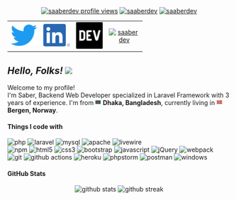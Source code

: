 <p align="center">  </p>
<p align="center">
    <a href="#" target="blank"><img src="https://komarev.com/ghpvc/?username=saaberdev&color=grey" alt="saaberdev profile views" /></a>
    <a href="https://twitter.com/saaberdev" target="blank"><img src="https://img.shields.io/twitter/follow/saaberdev?logo=twitter&style=social" alt="saaberdev" /></a>
    <a href="https://github.com/saaberdev" target="blank"><img src="https://img.shields.io/github/followers/saaberdev?label=Follow&style=social" alt="saaberdev" /></a>

<table width="100" align="center">
<tr>
    <td align='center' width="60">
        <a href="https://twitter.com/saaberdev"><img src="images/twitter-logo-blue.png" width="60"></a>
    </td>
    <td align='center' width="60">
        <a href="https://www.linkedin.com/in/saaberdev/"><img src="images/linkedin-icon.png" width="60"></a>
    </td>
    <td align='center' width="60">
        <a href="https://dev.to/saaberdev"><img src="images/dev-logo-black.png" width="60"></a>
    </td>
    <td align='center' width="60">
        <a href="https://www.hackerrank.com/saaberdev" target="blank"><img align="center" src="https://raw.githubusercontent.com/rahuldkjain/github-profile-readme-generator/master/src/images/icons/Social/hackerrank.svg" alt="saaberdev" height="30" width="40" /></a>
    </td>
</tr>
</table>
</p>

<h2 align='left'>
    <i>Hello, Folks! <img src="https://github.com/Ashutosh00710/Ashutosh00710/blob/master/wave.gif" width="30px"></i>
</h2>

<p> Welcome to my profile! </br> I'm Saber, Backend Web Developer specialized in Laravel Framework with 3 years of experience. I'm from <img src="images/bangladesh-flag.png" width="13"/> <b>Dhaka, Bangladesh</b>, currently living in <img src="images/norway-flag.png" width="13"/> <b>Bergen, Norway</b>. </p>

#### Things I code with

<p>
<img alt="php" src="https://img.shields.io/badge/-PHP-474A8A?style=flat-square&logo=php&logoColor=white" />
<img alt="laravel" src="https://img.shields.io/badge/-Laravel-F05340?style=flat-square&logo=laravel&logoColor=white" />
<img alt="mysql" src="https://img.shields.io/badge/-MySQL-00758f?style=flat-square&logo=mysql&logoColor=white" />
<img alt="apache" src="https://img.shields.io/badge/-Apache-CC2336?style=flat-square&logo=apache&logoColor=white" />
<img alt="livewire" src="https://img.shields.io/badge/-Livewire-f972a9?style=flat-square&logo=livewire&logoColor=white" />
<br>
<img alt="npm" src="https://img.shields.io/badge/-NPM-CB3837?style=flat-square&logo=npm&logoColor=white" />
<img alt="html5" src="https://img.shields.io/badge/-HTML5-E34F26?style=flat-square&logo=html5&logoColor=white" />
<img alt="css3" src="https://img.shields.io/badge/-CSS3-214CE5?style=flat-square&logo=css3&logoColor=white" />
<img alt="bootstrap" src="https://img.shields.io/badge/-Bootstrap-7010F4?style=flat-square&logo=bootstrap&logoColor=white" />
<img alt="javascript" src="https://img.shields.io/badge/-Javascript-F0DB4F?style=flat-square&logo=javascript&logoColor=white" />
<img alt="jQuery" src="https://img.shields.io/badge/-jQuery-0769ad?style=flat-square&logo=jquery&logoColor=white" />
<img alt="webpack" src="https://img.shields.io/badge/-Webpack-8DD6F9?style=flat-square&logo=webpack&logoColor=white" />
<br>
<img alt="git" src="https://img.shields.io/badge/-Git-F05032?style=flat-square&logo=git&logoColor=white" />
<img alt="github actions" src="https://img.shields.io/badge/-Github_Actions-2088FF?style=flat-square&logo=github-actions&logoColor=white" />
<img alt="heroku" src="https://img.shields.io/badge/-Heroku-430098?style=flat-square&logo=heroku&logoColor=white" />
<img alt="phpstorm" src="https://img.shields.io/badge/-PHPStorm-B345F1?style=flat-square&logo=phpstorm&logoColor=white" />
<img alt="postman" src="https://img.shields.io/badge/-Postman-F76935?style=flat-square&logo=postman&logoColor=white" />
<img alt="windows" src="https://img.shields.io/badge/-Windows-0078d4?style=flat-square&logo=windows&logoColor=white" />
</p>

#### GitHub Stats

<p align="center">
    <img src="https://github-readme-stats.vercel.app/api?username=saaberdev&count_private=true&show_icons=true&theme=vue-dark&hide_border=true" width="48%" alt="github stats">
    <img src="https://github-readme-streak-stats.herokuapp.com/?user=SaaberDev&theme=vue-dark&hide_border=true" width="48%" alt="github streak">
</p>